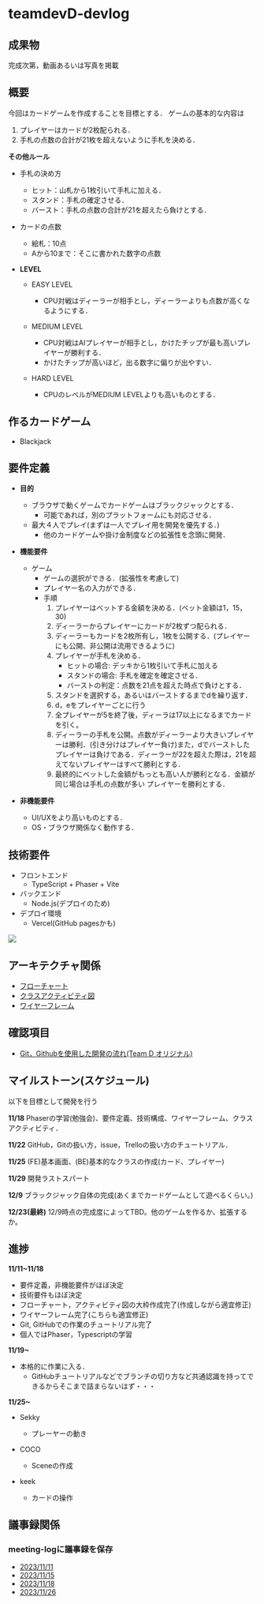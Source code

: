# teamdevD-devlog

## 成果物

完成次第，動画あるいは写真を掲載

## 概要
今回はカードゲームを作成することを目標とする．
ゲームの基本的な内容は
1. プレイヤーはカードが2枚配られる．
2. 手札の点数の合計が21枚を超えないように手札を決める．

**その他ルール**
- 手札の決め方
    - ヒット：山札から1枚引いて手札に加える．
    - スタンド：手札の確定させる．
    - バースト：手札の点数の合計が21を超えたら負けとする．
- カードの点数
    - 絵札：10点
    - Aから10まで：そこに書かれた数字の点数

- **LEVEL**
    - EASY LEVEL
        - CPU対戦はディーラーが相手とし，ディーラーよりも点数が高くなるようにする．

    - MEDIUM LEVEL
        - CPU対戦はAIプレイヤーが相手とし，かけたチップが最も高いプレイヤーが勝利する．
        - かけたチップが高いほど，出る数字に偏りが出やすい．

    -  HARD LEVEL
        - CPUのレベルがMEDIUM LEVELよりも高いものとする．


## 作るカードゲーム

- Blackjack

## 要件定義

- **目的**
    - ブラウザで動くゲームでカードゲームはブラックジャックとする．
        - 可能であれば，別のプラットフォームにも対応させる．
    - 最大４人でプレイ(まずは一人でプレイ用を開発を優先する．)
        - 他のカードゲームや掛け金制度などの拡張性を念頭に開発．

- **機能要件**
    - ゲーム
        - ゲームの選択ができる．(拡張性を考慮して)
        - プレイヤー名の入力ができる．
        - 手順
            1. プレイヤーはベットする金額を決める．(ベット金額は1，15，30)
            2. ディーラーからプレイヤーにカードが2枚ずつ配られる．
            3. ディーラーもカードを2枚所有し，1枚を公開する．(プレイヤーにも公開、非公開は流用できるように)
            4. プレイヤーが手札を決める．
                - ヒットの場合: デッキから1枚引いて手札に加える
                - スタンドの場合: 手札を確定を確定させる．
                - バーストの判定：点数を21点を超えた時点で負けとする．
            5. スタンドを選択する，あるいはバーストするまでdを繰り返す．
            6. d，eをプレイヤーごとに行う
            7. 全プレイヤーが5を終了後，ディーラは17以上になるまでカードを引く。
            8. ディーラーの手札を公開。点数がディーラーより大きいプレイヤーは勝利．(引き分けはプレイヤー負け)また，dでバーストしたプレイヤーは負けである．ディーラーが22を超えた際は，21を超えてないプレイヤーはすべて勝利とする．
            9. 最終的にベットした金額がもっとも高い人が勝利となる．金額が同じ場合は手札の点数が多い
            プレイヤーを勝利とする．

- **非機能要件**
    - UI/UXをより高いものとする．
    - OS・ブラウザ関係なく動作する．


## 技術要件
- フロントエンド
    - TypeScript + Phaser + Vite
- バックエンド
    - Node.js(デプロイのため)
- デプロイ環境
    - Vercel(GitHub pagesかも)

<img src="./img/tech.png">


## アーキテクチャ関係
- <a href="https://github.com/teamdevD/teamdevD-devlog/blob/main/checklist/flowchart.md">フローチャート</a>
- <a href="https://github.com/teamdevD/teamdevD-devlog/blob/main/checklist/class-activity.md">クラスアクティビティ図</a>
- <a href="https://www.figma.com/file/mecx9liRG6UN2o9UmvnHZQ/CardGame?type=design&node-id=0%3A1&mode=design&t=GAjZQJPy6FAFSYPM-1">ワイヤーフレーム</a>

## 確認項目

- <a href="https://github.com/teamdevD/teamdevD-devlog/blob/main/checklist/github-tutorial.md">Git，Githubを使用した開発の流れ(Team D オリジナル)</a>

## マイルストーン(スケジュール)
以下を目標として開発を行う

**11/18**
Phaserの学習(勉強会)、要件定義、技術構成、ワイヤーフレーム、クラスアクティビティ．

**11/22**
GitHub，Gitの扱い方，issue，Trelloの扱い方のチュートリアル．

**11/25**
(FE)基本画面、(BE)基本的なクラスの作成(カード、プレイヤー)

**11/29**
開発ラストスパート

**12/9**
ブラックジャック自体の完成(あくまでカードゲームとして遊べるくらい。)

**12/23(最終)**
12/9時点の完成度によってTBD。他のゲームを作るか、拡張するか。


## 進捗

**11/11~11/18**
- 要件定義，非機能要件がほぼ決定
- 技術要件もほぼ決定
- フローチャート，アクティビティ図の大枠作成完了(作成しながら適宜修正)
- ワイヤーフレーム完了(こちらも適宜修正)
- Git, GitHubでの作業のチュートリアル完了
- 個人ではPhaser，Typescriptの学習

**11/19~**
- 本格的に作業に入る．
    - GitHubチュートリアルなどでブランチの切り方など共通認識を持ってできるからそこまで詰まらないはず・・・

**11/25~**
-   Sekky
    -   プレーヤーの動き

-   COCO
    -   Sceneの作成

-   keek
    -   カードの操作

## 議事録関係
### meeting-logに議事録を保存

- <a href="https://github.com/teamdevD/teamdevD-devlog/blob/main/meeting-log/231111-log.md">2023/11/11</a>
- <a href="https://github.com/teamdevD/teamdevD-devlog/blob/main/meeting-log/231115-log.md">2023/11/15</a>
- <a href="https://github.com/teamdevD/teamdevD-devlog/blob/main/meeting-log/231118-log.md">2023/11/18</a>
- <a href="https://github.com/teamdevD/teamdevD-devlog/blob/main/meeting-log/231126-log.md">2023/11/26</a>
